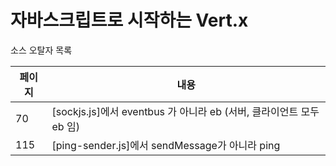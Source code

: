 # 자바스크립트로 시작하는 Vert.x


소스 오탈자 목록


페이지 | 내용 
-------|------
70| [sockjs.js]에서  eventbus 가 아니라 eb (서버, 클라이언트 모두 eb 임)
115| [ping-sender.js]에서 sendMessage가 아니라 ping
